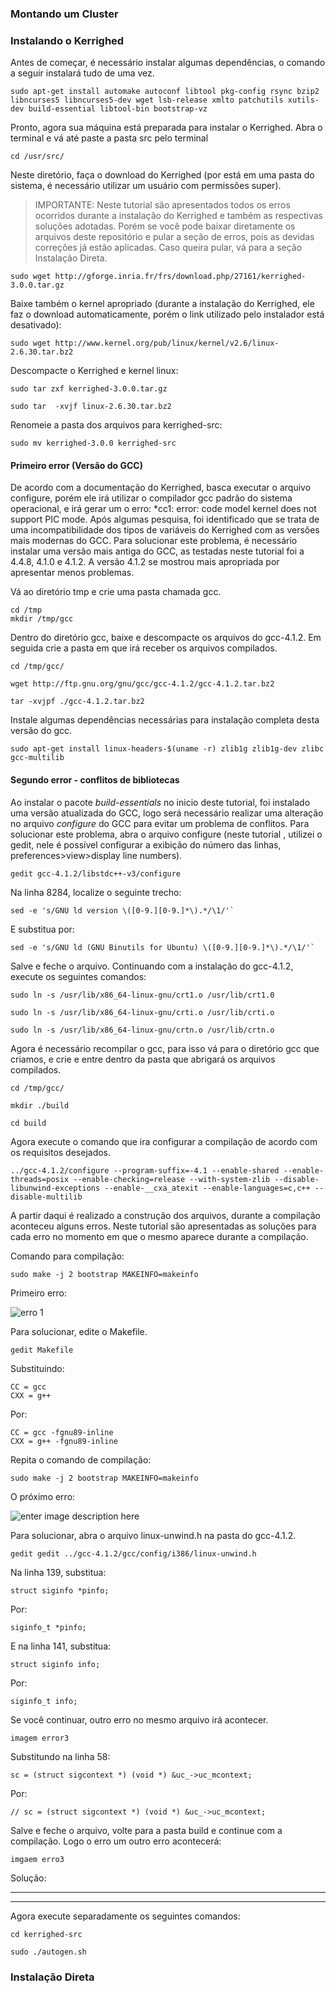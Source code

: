 


### Montando um Cluster 

### Instalando o Kerrighed

Antes de começar, é necessário instalar algumas dependências, o comando a seguir instalará tudo de uma vez.
		
	sudo apt-get install automake autoconf libtool pkg-config rsync bzip2 libncurses5 libncurses5-dev wget lsb-release xmlto patchutils xutils-dev build-essential libtool-bin bootstrap-vz

Pronto, agora sua máquina está preparada para instalar o Kerrighed. Abra o terminal e vá até paste a pasta src pelo terminal 

	cd /usr/src/

Neste diretório, faça o download do Kerrighed (por está em uma pasta do sistema, é necessário utilizar um usuário com permissões super).

> IMPORTANTE: Neste tutorial são apresentados todos os erros ocorridos durante a instalação do Kerrighed e também as respectivas soluções adotadas. Porém se você pode baixar diretamente os arquivos deste repositório e pular a seção de erros, pois as devidas correções já estão aplicadas. Caso queira pular, vá para a seção Instalação Direta.

	sudo wget http://gforge.inria.fr/frs/download.php/27161/kerrighed-3.0.0.tar.gz

Baixe também o kernel apropriado (durante a instalação do Kerrighed, ele faz o download automaticamente, porém o link utilizado pelo instalador está desativado): 

	sudo wget http://www.kernel.org/pub/linux/kernel/v2.6/linux-2.6.30.tar.bz2 

Descompacte o Kerrighed e kernel linux:

	sudo tar zxf kerrighed-3.0.0.tar.gz 

	sudo tar  -xvjf linux-2.6.30.tar.bz2 

Renomeie a pasta dos arquivos para kerrighed-src:

	sudo mv kerrighed-3.0.0 kerrighed-src

#### Primeiro error (Versão do GCC)

De acordo com a documentação do Kerrighed, basca executar o arquivo configure, porém ele irá utilizar o compilador gcc padrão do sistema operacional, e irá gerar um o erro: *cc1: error: code model kernel does not support PIC mode. Após algumas pesquisa, foi identificado que se trata de uma incompatibilidade dos tipos de variáveis do Kerrighed com as versões mais modernas do GCC. Para solucionar este problema, é necessário instalar uma versão mais antiga do GCC, as testadas neste tutorial foi a 4.4.8, 4.1.0 e 4.1.2. A versão 4.1.2 se mostrou mais apropriada por apresentar menos problemas.

Vá  ao diretório tmp e crie uma pasta chamada gcc.

	cd /tmp
	mkdir /tmp/gcc

Dentro do diretório gcc, baixe e descompacte os arquivos do gcc-4.1.2. Em seguida crie a pasta em que irá receber os arquivos compilados.


	cd /tmp/gcc/

	wget http://ftp.gnu.org/gnu/gcc/gcc-4.1.2/gcc-4.1.2.tar.bz2

	tar -xvjpf ./gcc-4.1.2.tar.bz2
	

Instale algumas dependências necessárias para instalação completa desta versão do gcc.

	sudo apt-get install linux-headers-$(uname -r) zlib1g zlib1g-dev zlibc gcc-multilib

#### Segundo error - conflitos de bibliotecas

Ao instalar o pacote *build-essentials* no inicio deste tutorial, foi instalado uma versão atualizada do GCC, logo será necessário realizar uma alteração no arquivo *configure* do GCC para evitar um problema de conflitos.
Para solucionar este problema, abra o arquivo configure (neste tutorial , utilizei o gedit, nele é possível configurar a exibição do número das linhas, preferences>view>display line numbers).

	gedit gcc-4.1.2/libstdc++-v3/configure

Na linha 8284, localize o seguinte trecho:

	sed -e 's/GNU ld version \([0-9.][0-9.]*\).*/\1/'`

E substitua por:

	sed -e 's/GNU ld (GNU Binutils for Ubuntu) \([0-9.][0-9.]*\).*/\1/'`

Salve e feche o arquivo.
Continuando com a instalação do gcc-4.1.2, execute os seguintes comandos:

	sudo ln -s /usr/lib/x86_64-linux-gnu/crt1.o /usr/lib/crt1.0
	
	sudo ln -s /usr/lib/x86_64-linux-gnu/crti.o /usr/lib/crti.o

	sudo ln -s /usr/lib/x86_64-linux-gnu/crtn.o /usr/lib/crtn.o


Agora é necessário recompilar o gcc, para isso vá para o diretório gcc que criamos, e crie e entre dentro da pasta que abrigará os arquivos compilados.

	cd /tmp/gcc/

	mkdir ./build
	
	cd build

Agora execute o comando que ira configurar a compilação de acordo com os requisitos desejados.

	../gcc-4.1.2/configure --program-suffix=-4.1 --enable-shared --enable-threads=posix --enable-checking=release --with-system-zlib --disable-libunwind-exceptions --enable-__cxa_atexit --enable-languages=c,c++ --disable-multilib

A partir daqui é realizado a construção dos arquivos, durante a compilação aconteceu alguns erros. Neste tutorial são apresentadas as soluções para cada erro no momento em que o mesmo aparece durante a compilação.

Comando para compilação:

	sudo make -j 2 bootstrap MAKEINFO=makeinfo


Primeiro erro:

![erro 1](https://github.com/JoseRaimundo/cluster-kerrighed-ubuntu/blob/master/img/erro1.png?raw=true)


Para solucionar, edite o Makefile.
	
	gedit Makefile

Substituindo:

	CC = gcc
	CXX = g++

Por:
	
	CC = gcc -fgnu89-inline
	CXX = g++ -fgnu89-inline


Repita o comando de compilação:
	
	sudo make -j 2 bootstrap MAKEINFO=makeinfo

O próximo erro:

![enter image description here](https://github.com/JoseRaimundo/cluster-kerrighed-ubuntu/blob/master/img/erro2.png?raw=true)

Para solucionar, abra o arquivo linux-unwind.h na pasta do gcc-4.1.2.

	gedit gedit ../gcc-4.1.2/gcc/config/i386/linux-unwind.h

Na linha 139, substitua:
	
	struct siginfo *pinfo;

Por:

	siginfo_t *pinfo;

E na linha 141, substitua:
	
	struct siginfo info;

Por: 

	siginfo_t info;
	
Se você continuar, outro erro no mesmo arquivo irá acontecer.

	imagem error3

Substitundo na linha 58:

	sc = (struct sigcontext *) (void *) &uc_->uc_mcontext;

Por:

	// sc = (struct sigcontext *) (void *) &uc_->uc_mcontext;

Salve e feche o arquivo, volte para a pasta build e continue com a compilação.
Logo o erro um outro erro acontecerá:

	imgaem erro3

Solução: 










----


----


Agora execute separadamente os seguintes comandos: 

	cd kerrighed-src

	sudo ./autogen.sh 

		

### Instalação Direta
